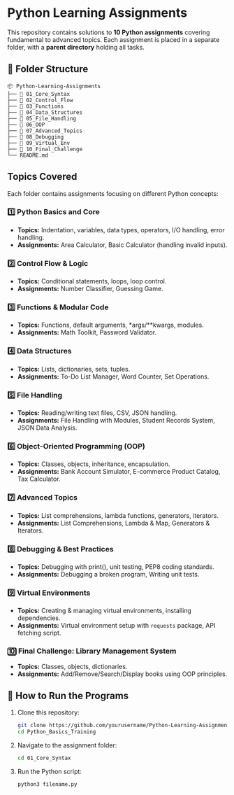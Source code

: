 # Python Learning Assignments

This repository contains solutions to **10 Python assignments** covering fundamental to advanced topics. Each assignment is placed in a separate folder, with a **parent directory** holding all tasks.

## 📂 Folder Structure
```
📦 Python-Learning-Assignments
├── 📁 01_Core_Syntax
├── 📁 02_Control_Flow
├── 📁 03_Functions
├── 📁 04_Data_Structures
├── 📁 05_File_Handling
├── 📁 06_OOP
├── 📁 07_Advanced_Topics
├── 📁 08_Debugging
├── 📁 09_Virtual_Env
├── 📁 10_Final_Challenge
└── README.md
```

##  Topics Covered
Each folder contains assignments focusing on different Python concepts:

### 1️⃣ Python Basics and Core
- **Topics:** Indentation, variables, data types, operators, I/O handling, error handling.
- **Assignments:** Area Calculator, Basic Calculator (handling invalid inputs).

### 2️⃣ Control Flow & Logic
- **Topics:** Conditional statements, loops, loop control.
- **Assignments:** Number Classifier, Guessing Game.

### 3️⃣ Functions & Modular Code
- **Topics:** Functions, default arguments, *args/**kwargs, modules.
- **Assignments:** Math Toolkit, Password Validator.

### 4️⃣ Data Structures
- **Topics:** Lists, dictionaries, sets, tuples.
- **Assignments:** To-Do List Manager, Word Counter, Set Operations.

### 5️⃣ File Handling
- **Topics:** Reading/writing text files, CSV, JSON handling.
- **Assignments:** File Handling with Modules, Student Records System, JSON Data Analysis.

### 6️⃣ Object-Oriented Programming (OOP)
- **Topics:** Classes, objects, inheritance, encapsulation.
- **Assignments:** Bank Account Simulator, E-commerce Product Catalog, Tax Calculator.

### 7️⃣ Advanced Topics
- **Topics:** List comprehensions, lambda functions, generators, iterators.
- **Assignments:** List Comprehensions, Lambda & Map, Generators & Iterators.

### 8️⃣ Debugging & Best Practices
- **Topics:** Debugging with print(), unit testing, PEP8 coding standards.
- **Assignments:** Debugging a broken program, Writing unit tests.

### 9️⃣ Virtual Environments
- **Topics:** Creating & managing virtual environments, installing dependencies.
- **Assignments:** Virtual environment setup with `requests` package, API fetching script.

### 🔟 Final Challenge: Library Management System
- **Topics:** Classes, objects, dictionaries.
- **Assignments:** Add/Remove/Search/Display books using OOP principles.

## 🚀 How to Run the Programs
1. Clone this repository:
   ```sh
   git clone https://github.com/yourusername/Python-Learning-Assignments.git
   cd Python_Basics_Training
   ```
2. Navigate to the assignment folder:
   ```sh
   cd 01_Core_Syntax
   ```
3. Run the Python script:
   ```sh
   python3 filename.py
   ```



